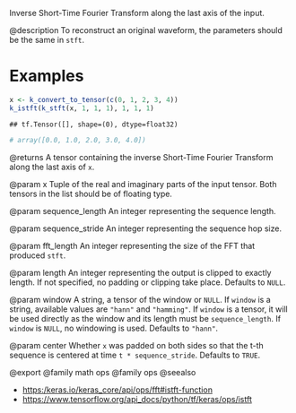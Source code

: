 Inverse Short-Time Fourier Transform along the last axis of the input.

@description
To reconstruct an original waveform, the parameters should be the same in
`stft`.

# Examples

```r
x <- k_convert_to_tensor(c(0, 1, 2, 3, 4))
k_istft(k_stft(x, 1, 1, 1), 1, 1, 1)
```

```
## tf.Tensor([], shape=(0), dtype=float32)
```

```r
# array([0.0, 1.0, 2.0, 3.0, 4.0])
```

@returns
A tensor containing the inverse Short-Time Fourier Transform along the
last axis of `x`.

@param x
Tuple of the real and imaginary parts of the input tensor. Both
tensors in the list should be of floating type.

@param sequence_length
An integer representing the sequence length.

@param sequence_stride
An integer representing the sequence hop size.

@param fft_length
An integer representing the size of the FFT that produced
`stft`.

@param length
An integer representing the output is clipped to exactly length.
If not specified, no padding or clipping take place. Defaults to
`NULL`.

@param window
A string, a tensor of the window or `NULL`. If `window` is a
string, available values are `"hann"` and `"hamming"`. If `window`
is a tensor, it will be used directly as the window and its length
must be `sequence_length`. If `window` is `NULL`, no windowing is
used. Defaults to `"hann"`.

@param center
Whether `x` was padded on both sides so that the t-th sequence
is centered at time `t * sequence_stride`. Defaults to `TRUE`.

@export
@family math ops
@family ops
@seealso
+ <https:/keras.io/keras_core/api/ops/fft#istft-function>
+ <https://www.tensorflow.org/api_docs/python/tf/keras/ops/istft>
